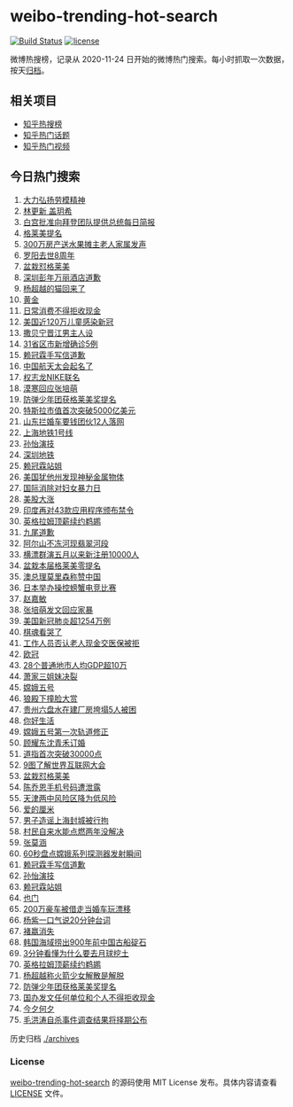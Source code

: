 # weibo-trending-hot-search

[![Build Status](https://github.com/justjavac/weibo-trending-hot-search/workflows/ci/badge.svg?branch=master)](https://github.com/justjavac/weibo-trending-hot-search/actions)
[![license](https://img.shields.io/github/license/justjavac/weibo-trending-hot-search)](https://github.com/justjavac/weibo-trending-hot-search/blob/master/LICENSE)

微博热搜榜，记录从 2020-11-24 日开始的微博热门搜索。每小时抓取一次数据，按天[归档](./archives)。

## 相关项目

- [知乎热搜榜](https://github.com/justjavac/zhihu-trending-top-search)
- [知乎热门话题](https://github.com/justjavac/zhihu-trending-hot-questions)
- [知乎热门视频](https://github.com/justjavac/zhihu-trending-hot-video)

## 今日热门搜索

<!-- BEGIN -->
<!-- 最后更新时间 Wed Nov 25 2020 10:14:31 GMT+0800 (CST) -->
1. [大力弘扬劳模精神](https://s.weibo.com//weibo?q=%23%E5%A4%A7%E5%8A%9B%E5%BC%98%E6%89%AC%E5%8A%B3%E6%A8%A1%E7%B2%BE%E7%A5%9E%23&Refer=new_time)
1. [林更新 盖玥希](https://s.weibo.com//weibo?q=%E6%9E%97%E6%9B%B4%E6%96%B0%20%E7%9B%96%E7%8E%A5%E5%B8%8C&Refer=top)
1. [白宫批准向拜登团队提供总统每日简报](https://s.weibo.com//weibo?q=%23%E7%99%BD%E5%AE%AB%E6%89%B9%E5%87%86%E5%90%91%E6%8B%9C%E7%99%BB%E5%9B%A2%E9%98%9F%E6%8F%90%E4%BE%9B%E6%80%BB%E7%BB%9F%E6%AF%8F%E6%97%A5%E7%AE%80%E6%8A%A5%23&Refer=top)
1. [格莱美提名](https://s.weibo.com//weibo?q=%E6%A0%BC%E8%8E%B1%E7%BE%8E%E6%8F%90%E5%90%8D&Refer=top)
1. [300万房产送水果摊主老人家属发声](https://s.weibo.com//weibo?q=%23300%E4%B8%87%E6%88%BF%E4%BA%A7%E9%80%81%E6%B0%B4%E6%9E%9C%E6%91%8A%E4%B8%BB%E8%80%81%E4%BA%BA%E5%AE%B6%E5%B1%9E%E5%8F%91%E5%A3%B0%23&Refer=top)
1. [罗阳去世8周年](https://s.weibo.com//weibo?q=%23%E7%BD%97%E9%98%B3%E5%8E%BB%E4%B8%968%E5%91%A8%E5%B9%B4%23&Refer=top)
1. [盆栽怼格莱美](https://s.weibo.com//weibo?q=%23%E7%9B%86%E6%A0%BD%E6%80%BC%E6%A0%BC%E8%8E%B1%E7%BE%8E%23&Refer=top)
1. [深圳彭年万丽酒店道歉](https://s.weibo.com//weibo?q=%23%E6%B7%B1%E5%9C%B3%E5%BD%AD%E5%B9%B4%E4%B8%87%E4%B8%BD%E9%85%92%E5%BA%97%E9%81%93%E6%AD%89%23&Refer=top)
1. [杨超越的猫回来了](https://s.weibo.com//weibo?q=%23%E6%9D%A8%E8%B6%85%E8%B6%8A%E7%9A%84%E7%8C%AB%E5%9B%9E%E6%9D%A5%E4%BA%86%23&Refer=top)
1. [黄金](https://s.weibo.com//weibo?q=%E9%BB%84%E9%87%91&Refer=top)
1. [日常消费不得拒收现金](https://s.weibo.com//weibo?q=%23%E6%97%A5%E5%B8%B8%E6%B6%88%E8%B4%B9%E4%B8%8D%E5%BE%97%E6%8B%92%E6%94%B6%E7%8E%B0%E9%87%91%23&Refer=top)
1. [美国近120万儿童感染新冠](https://s.weibo.com//weibo?q=%23%E7%BE%8E%E5%9B%BD%E8%BF%91120%E4%B8%87%E5%84%BF%E7%AB%A5%E6%84%9F%E6%9F%93%E6%96%B0%E5%86%A0%23&Refer=top)
1. [撒贝宁晋江男主人设](https://s.weibo.com//weibo?q=%23%E6%92%92%E8%B4%9D%E5%AE%81%E6%99%8B%E6%B1%9F%E7%94%B7%E4%B8%BB%E4%BA%BA%E8%AE%BE%23&Refer=top)
1. [31省区市新增确诊5例](https://s.weibo.com//weibo?q=%2331%E7%9C%81%E5%8C%BA%E5%B8%82%E6%96%B0%E5%A2%9E%E7%A1%AE%E8%AF%8A5%E4%BE%8B%23&Refer=top)
1. [赖冠霖手写信道歉](https://s.weibo.com//weibo?q=%23%E8%B5%96%E5%86%A0%E9%9C%96%E6%89%8B%E5%86%99%E4%BF%A1%E9%81%93%E6%AD%89%23&Refer=top)
1. [中国航天太会起名了](https://s.weibo.com//weibo?q=%23%E4%B8%AD%E5%9B%BD%E8%88%AA%E5%A4%A9%E5%A4%AA%E4%BC%9A%E8%B5%B7%E5%90%8D%E4%BA%86%23&Refer=top)
1. [权志龙NIKE联名](https://s.weibo.com//weibo?q=%23%E6%9D%83%E5%BF%97%E9%BE%99NIKE%E8%81%94%E5%90%8D%23&Refer=top)
1. [漠寒回应张培萌](https://s.weibo.com//weibo?q=%23%E6%BC%A0%E5%AF%92%E5%9B%9E%E5%BA%94%E5%BC%A0%E5%9F%B9%E8%90%8C%23&Refer=top)
1. [防弹少年团获格莱美奖提名](https://s.weibo.com//weibo?q=%23%E9%98%B2%E5%BC%B9%E5%B0%91%E5%B9%B4%E5%9B%A2%E8%8E%B7%E6%A0%BC%E8%8E%B1%E7%BE%8E%E5%A5%96%E6%8F%90%E5%90%8D%23&Refer=top)
1. [特斯拉市值首次突破5000亿美元](https://s.weibo.com//weibo?q=%E7%89%B9%E6%96%AF%E6%8B%89%E5%B8%82%E5%80%BC%E9%A6%96%E6%AC%A1%E7%AA%81%E7%A0%B45000%E4%BA%BF%E7%BE%8E%E5%85%83&Refer=top)
1. [山东拦婚车要钱团伙12人落网](https://s.weibo.com//weibo?q=%E5%B1%B1%E4%B8%9C%E6%8B%A6%E5%A9%9A%E8%BD%A6%E8%A6%81%E9%92%B1%E5%9B%A2%E4%BC%9912%E4%BA%BA%E8%90%BD%E7%BD%91&Refer=top)
1. [上海地铁1号线](https://s.weibo.com//weibo?q=%E4%B8%8A%E6%B5%B7%E5%9C%B0%E9%93%811%E5%8F%B7%E7%BA%BF&Refer=top)
1. [孙怡演技](https://s.weibo.com//weibo?q=%23%E5%AD%99%E6%80%A1%E6%BC%94%E6%8A%80%23&Refer=top)
1. [深圳地铁](https://s.weibo.com//weibo?q=%E6%B7%B1%E5%9C%B3%E5%9C%B0%E9%93%81&Refer=top)
1. [赖冠霖站姐](https://s.weibo.com//weibo?q=%E8%B5%96%E5%86%A0%E9%9C%96%E7%AB%99%E5%A7%90&Refer=top)
1. [美国犹他州发现神秘金属物体](https://s.weibo.com//weibo?q=%E7%BE%8E%E5%9B%BD%E7%8A%B9%E4%BB%96%E5%B7%9E%E5%8F%91%E7%8E%B0%E7%A5%9E%E7%A7%98%E9%87%91%E5%B1%9E%E7%89%A9%E4%BD%93&Refer=top)
1. [国际消除对妇女暴力日](https://s.weibo.com//weibo?q=%23%E5%9B%BD%E9%99%85%E6%B6%88%E9%99%A4%E5%AF%B9%E5%A6%87%E5%A5%B3%E6%9A%B4%E5%8A%9B%E6%97%A5%23&Refer=top)
1. [美股大涨](https://s.weibo.com//weibo?q=%E7%BE%8E%E8%82%A1%E5%A4%A7%E6%B6%A8&Refer=top)
1. [印度再对43款应用程序颁布禁令](https://s.weibo.com//weibo?q=%23%E5%8D%B0%E5%BA%A6%E5%86%8D%E5%AF%B943%E6%AC%BE%E5%BA%94%E7%94%A8%E7%A8%8B%E5%BA%8F%E9%A2%81%E5%B8%83%E7%A6%81%E4%BB%A4%23&Refer=top)
1. [英格拉姆顶薪续约鹈鹕](https://s.weibo.com//weibo?q=%23%E8%8B%B1%E6%A0%BC%E6%8B%89%E5%A7%86%E9%A1%B6%E8%96%AA%E7%BB%AD%E7%BA%A6%E9%B9%88%E9%B9%95%23&Refer=top)
1. [九尾道歉](https://s.weibo.com//weibo?q=%E4%B9%9D%E5%B0%BE%E9%81%93%E6%AD%89&Refer=top)
1. [阿尔山不冻河现翡翠河段](https://s.weibo.com//weibo?q=%23%E9%98%BF%E5%B0%94%E5%B1%B1%E4%B8%8D%E5%86%BB%E6%B2%B3%E7%8E%B0%E7%BF%A1%E7%BF%A0%E6%B2%B3%E6%AE%B5%23&Refer=top)
1. [横漂群演五月以来新注册10000人](https://s.weibo.com//weibo?q=%23%E6%A8%AA%E6%BC%82%E7%BE%A4%E6%BC%94%E4%BA%94%E6%9C%88%E4%BB%A5%E6%9D%A5%E6%96%B0%E6%B3%A8%E5%86%8C10000%E4%BA%BA%23&Refer=top)
1. [盆栽本届格莱美零提名](https://s.weibo.com//weibo?q=%23%E7%9B%86%E6%A0%BD%E6%9C%AC%E5%B1%8A%E6%A0%BC%E8%8E%B1%E7%BE%8E%E9%9B%B6%E6%8F%90%E5%90%8D%23&Refer=top)
1. [澳总理莫里森称赞中国](https://s.weibo.com//weibo?q=%23%E6%BE%B3%E6%80%BB%E7%90%86%E8%8E%AB%E9%87%8C%E6%A3%AE%E7%A7%B0%E8%B5%9E%E4%B8%AD%E5%9B%BD%23&Refer=top)
1. [日本举办操控螃蟹电竞比赛](https://s.weibo.com//weibo?q=%23%E6%97%A5%E6%9C%AC%E4%B8%BE%E5%8A%9E%E6%93%8D%E6%8E%A7%E8%9E%83%E8%9F%B9%E7%94%B5%E7%AB%9E%E6%AF%94%E8%B5%9B%23&Refer=top)
1. [赵嘉敏](https://s.weibo.com//weibo?q=%E8%B5%B5%E5%98%89%E6%95%8F&Refer=top)
1. [张培萌发文回应家暴](https://s.weibo.com//weibo?q=%23%E5%BC%A0%E5%9F%B9%E8%90%8C%E5%8F%91%E6%96%87%E5%9B%9E%E5%BA%94%E5%AE%B6%E6%9A%B4%23&Refer=top)
1. [美国新冠肺炎超1254万例](https://s.weibo.com//weibo?q=%23%E7%BE%8E%E5%9B%BD%E6%96%B0%E5%86%A0%E8%82%BA%E7%82%8E%E8%B6%851254%E4%B8%87%E4%BE%8B%23&Refer=top)
1. [棋魂看哭了](https://s.weibo.com//weibo?q=%23%E6%A3%8B%E9%AD%82%E7%9C%8B%E5%93%AD%E4%BA%86%23&Refer=top)
1. [工作人员否认老人现金交医保被拒](https://s.weibo.com//weibo?q=%23%E5%B7%A5%E4%BD%9C%E4%BA%BA%E5%91%98%E5%90%A6%E8%AE%A4%E8%80%81%E4%BA%BA%E7%8E%B0%E9%87%91%E4%BA%A4%E5%8C%BB%E4%BF%9D%E8%A2%AB%E6%8B%92%23&Refer=top)
1. [欧冠](https://s.weibo.com//weibo?q=%E6%AC%A7%E5%86%A0&Refer=top)
1. [28个普通地市人均GDP超10万](https://s.weibo.com//weibo?q=%2328%E4%B8%AA%E6%99%AE%E9%80%9A%E5%9C%B0%E5%B8%82%E4%BA%BA%E5%9D%87GDP%E8%B6%8510%E4%B8%87%23&Refer=top)
1. [萧家三姐妹决裂](https://s.weibo.com//weibo?q=%23%E8%90%A7%E5%AE%B6%E4%B8%89%E5%A7%90%E5%A6%B9%E5%86%B3%E8%A3%82%23&Refer=top)
1. [嫦娥五号](https://s.weibo.com//weibo?q=%E5%AB%A6%E5%A8%A5%E4%BA%94%E5%8F%B7&Refer=top)
1. [狼殿下撞脸大赏](https://s.weibo.com//weibo?q=%23%E7%8B%BC%E6%AE%BF%E4%B8%8B%E6%92%9E%E8%84%B8%E5%A4%A7%E8%B5%8F%23&Refer=top)
1. [贵州六盘水在建厂房垮塌5人被困](https://s.weibo.com//weibo?q=%23%E8%B4%B5%E5%B7%9E%E5%85%AD%E7%9B%98%E6%B0%B4%E5%9C%A8%E5%BB%BA%E5%8E%82%E6%88%BF%E5%9E%AE%E5%A1%8C5%E4%BA%BA%E8%A2%AB%E5%9B%B0%23&Refer=top)
1. [你好生活](https://s.weibo.com//weibo?q=%E4%BD%A0%E5%A5%BD%E7%94%9F%E6%B4%BB&Refer=top)
1. [嫦娥五号第一次轨道修正](https://s.weibo.com//weibo?q=%23%E5%AB%A6%E5%A8%A5%E4%BA%94%E5%8F%B7%E7%AC%AC%E4%B8%80%E6%AC%A1%E8%BD%A8%E9%81%93%E4%BF%AE%E6%AD%A3%23&Refer=top)
1. [顾耀东沈青禾订婚](https://s.weibo.com//weibo?q=%23%E9%A1%BE%E8%80%80%E4%B8%9C%E6%B2%88%E9%9D%92%E7%A6%BE%E8%AE%A2%E5%A9%9A%23&Refer=top)
1. [道指首次突破30000点](https://s.weibo.com//weibo?q=%23%E9%81%93%E6%8C%87%E9%A6%96%E6%AC%A1%E7%AA%81%E7%A0%B430000%E7%82%B9%23&Refer=top)
1. [9图了解世界互联网大会](https://s.weibo.com//weibo?q=%239%E5%9B%BE%E4%BA%86%E8%A7%A3%E4%B8%96%E7%95%8C%E4%BA%92%E8%81%94%E7%BD%91%E5%A4%A7%E4%BC%9A%23&Refer=new_time)
1. [盆栽怼格莱美](https://s.weibo.com//weibo?q=%E7%9B%86%E6%A0%BD%E6%80%BC%E6%A0%BC%E8%8E%B1%E7%BE%8E&Refer=top)
1. [陈乔恩手机号码遭泄露](https://s.weibo.com//weibo?q=%23%E9%99%88%E4%B9%94%E6%81%A9%E6%89%8B%E6%9C%BA%E5%8F%B7%E7%A0%81%E9%81%AD%E6%B3%84%E9%9C%B2%23&Refer=top)
1. [天津两中风险区降为低风险](https://s.weibo.com//weibo?q=%23%E5%A4%A9%E6%B4%A5%E4%B8%A4%E4%B8%AD%E9%A3%8E%E9%99%A9%E5%8C%BA%E9%99%8D%E4%B8%BA%E4%BD%8E%E9%A3%8E%E9%99%A9%23&Refer=top)
1. [爱的厘米](https://s.weibo.com//weibo?q=%E7%88%B1%E7%9A%84%E5%8E%98%E7%B1%B3&Refer=top)
1. [男子造谣上海封城被行拘](https://s.weibo.com//weibo?q=%E7%94%B7%E5%AD%90%E9%80%A0%E8%B0%A3%E4%B8%8A%E6%B5%B7%E5%B0%81%E5%9F%8E%E8%A2%AB%E8%A1%8C%E6%8B%98&Refer=top)
1. [村民自来水能点燃两年没解决](https://s.weibo.com//weibo?q=%23%E6%9D%91%E6%B0%91%E8%87%AA%E6%9D%A5%E6%B0%B4%E8%83%BD%E7%82%B9%E7%87%83%E4%B8%A4%E5%B9%B4%E6%B2%A1%E8%A7%A3%E5%86%B3%23&Refer=top)
1. [张莫涵](https://s.weibo.com//weibo?q=%E5%BC%A0%E8%8E%AB%E6%B6%B5&Refer=top)
1. [60秒盘点嫦娥系列探测器发射瞬间](https://s.weibo.com//weibo?q=%2360%E7%A7%92%E7%9B%98%E7%82%B9%E5%AB%A6%E5%A8%A5%E7%B3%BB%E5%88%97%E6%8E%A2%E6%B5%8B%E5%99%A8%E5%8F%91%E5%B0%84%E7%9E%AC%E9%97%B4%23&Refer=new_time)
1. [赖冠霖手写信道歉](https://s.weibo.com//weibo?q=%E8%B5%96%E5%86%A0%E9%9C%96%E6%89%8B%E5%86%99%E4%BF%A1%E9%81%93%E6%AD%89&Refer=top)
1. [孙怡演技](https://s.weibo.com//weibo?q=%E5%AD%99%E6%80%A1%E6%BC%94%E6%8A%80&Refer=top)
1. [赖冠霖站姐](https://s.weibo.com//weibo?q=%23%E8%B5%96%E5%86%A0%E9%9C%96%E7%AB%99%E5%A7%90%23&Refer=top)
1. [也门](https://s.weibo.com//weibo?q=%E4%B9%9F%E9%97%A8&Refer=top)
1. [200万豪车被借走当婚车玩漂移](https://s.weibo.com//weibo?q=200%E4%B8%87%E8%B1%AA%E8%BD%A6%E8%A2%AB%E5%80%9F%E8%B5%B0%E5%BD%93%E5%A9%9A%E8%BD%A6%E7%8E%A9%E6%BC%82%E7%A7%BB&Refer=top)
1. [杨紫一口气说20分钟台词](https://s.weibo.com//weibo?q=%23%E6%9D%A8%E7%B4%AB%E4%B8%80%E5%8F%A3%E6%B0%94%E8%AF%B420%E5%88%86%E9%92%9F%E5%8F%B0%E8%AF%8D%23&Refer=top)
1. [褚嬴消失](https://s.weibo.com//weibo?q=%23%E8%A4%9A%E5%AC%B4%E6%B6%88%E5%A4%B1%23&Refer=top)
1. [韩国海域捞出900年前中国古船碇石](https://s.weibo.com//weibo?q=%23%E9%9F%A9%E5%9B%BD%E6%B5%B7%E5%9F%9F%E6%8D%9E%E5%87%BA900%E5%B9%B4%E5%89%8D%E4%B8%AD%E5%9B%BD%E5%8F%A4%E8%88%B9%E7%A2%87%E7%9F%B3%23&Refer=top)
1. [3分钟看懂为什么要去月球挖土](https://s.weibo.com//weibo?q=%233%E5%88%86%E9%92%9F%E7%9C%8B%E6%87%82%E4%B8%BA%E4%BB%80%E4%B9%88%E8%A6%81%E5%8E%BB%E6%9C%88%E7%90%83%E6%8C%96%E5%9C%9F%23&Refer=top)
1. [英格拉姆顶薪续约鹈鹕](https://s.weibo.com//weibo?q=%E8%8B%B1%E6%A0%BC%E6%8B%89%E5%A7%86%E9%A1%B6%E8%96%AA%E7%BB%AD%E7%BA%A6%E9%B9%88%E9%B9%95&Refer=top)
1. [杨超越称火箭少女解散是解脱](https://s.weibo.com//weibo?q=%23%E6%9D%A8%E8%B6%85%E8%B6%8A%E7%A7%B0%E7%81%AB%E7%AE%AD%E5%B0%91%E5%A5%B3%E8%A7%A3%E6%95%A3%E6%98%AF%E8%A7%A3%E8%84%B1%23&Refer=top)
1. [防弹少年团获格莱美奖提名](https://s.weibo.com//weibo?q=%E9%98%B2%E5%BC%B9%E5%B0%91%E5%B9%B4%E5%9B%A2%E8%8E%B7%E6%A0%BC%E8%8E%B1%E7%BE%8E%E5%A5%96%E6%8F%90%E5%90%8D&Refer=top)
1. [国办发文任何单位和个人不得拒收现金](https://s.weibo.com//weibo?q=%23%E5%9B%BD%E5%8A%9E%E5%8F%91%E6%96%87%E4%BB%BB%E4%BD%95%E5%8D%95%E4%BD%8D%E5%92%8C%E4%B8%AA%E4%BA%BA%E4%B8%8D%E5%BE%97%E6%8B%92%E6%94%B6%E7%8E%B0%E9%87%91%23&Refer=top)
1. [今夕何夕](https://s.weibo.com//weibo?q=%E4%BB%8A%E5%A4%95%E4%BD%95%E5%A4%95&Refer=top)
1. [毛洪涛自杀事件调查结果将择期公布](https://s.weibo.com//weibo?q=%23%E6%AF%9B%E6%B4%AA%E6%B6%9B%E8%87%AA%E6%9D%80%E4%BA%8B%E4%BB%B6%E8%B0%83%E6%9F%A5%E7%BB%93%E6%9E%9C%E5%B0%86%E6%8B%A9%E6%9C%9F%E5%85%AC%E5%B8%83%23&Refer=top)
<!-- END -->

历史归档 [./archives](./archives)

### License

[weibo-trending-hot-search](https://github.com/justjavac/weibo-trending-hot-search) 的源码使用 MIT License 发布。具体内容请查看 [LICENSE](./LICENSE) 文件。
